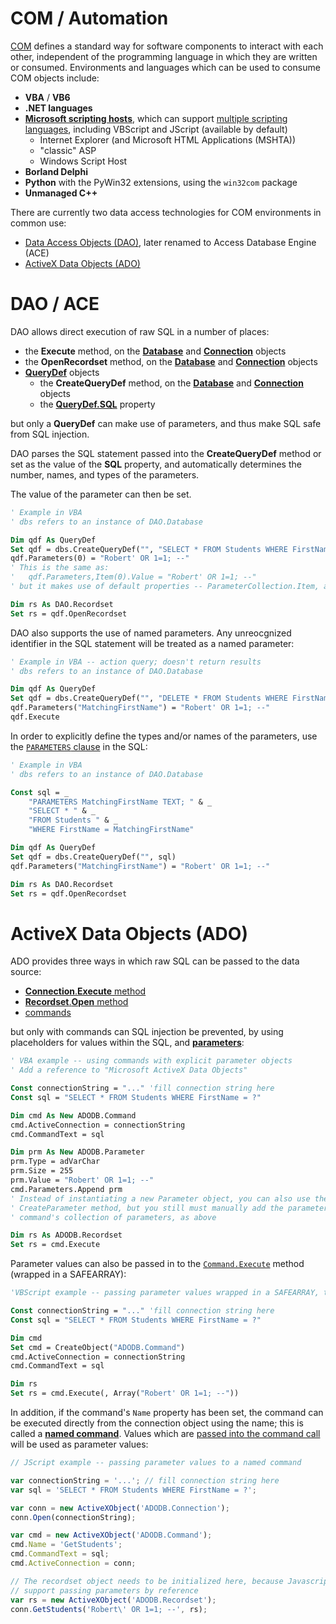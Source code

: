 COM / Automation
===

[COM](https://en.wikipedia.org/wiki/Component_Object_Model) defines a standard way for software components to interact with each other, independent of the programming language in which they are written or consumed. Environments and languages which can be used to consume COM objects include:

* **VBA** / **VB6**
* **.NET languages**
* [**Microsoft scripting hosts**](https://docs.microsoft.com/en-us/previous-versions/windows/internet-explorer/ie-developer/scripting-articles/fdee6589(v%3dvs.94)), which can support [multiple scripting languages](https://docs.microsoft.com/en-us/previous-versions/windows/internet-explorer/ie-developer/scripting-articles/xawadt95(v%3dvs.94)), including VBScript and JScript (available by default)
    * Internet Explorer (and Microsoft HTML Applications (MSHTA))
    * "classic" ASP
    * Windows Script Host
* **Borland Delphi**
* **Python** with the PyWin32 extensions, using the `win32com` package
* **Unmanaged C++**
        
There are currently two data access technologies for COM environments in common use:

* [Data Access Objects (DAO)](#dao--ace]), later renamed to Access Database Engine (ACE)
* [ActiveX Data Objects (ADO)](#activex-data-objects-ado)

DAO / ACE
===

DAO allows direct execution of raw SQL in a number of places:

* the **Execute** method, on the [**Database**](https://msdn.microsoft.com/en-us/library/office/ff197654.aspx) and [**Connection**](https://msdn.microsoft.com/en-us/library/office/ff835040.aspx) objects
* the **OpenRecordset** method, on the [**Database**](https://msdn.microsoft.com/en-us/library/office/ff820966.aspx) and [**Connection**](https://msdn.microsoft.com/en-us/library/office/ff194324.aspx) objects
* [**QueryDef**](https://msdn.microsoft.com/en-us/library/office/ff845129.aspx) objects
    * the **CreateQueryDef** method, on the [**Database**](https://msdn.microsoft.com/en-us/library/office/ff195966.aspx) and [**Connection**](https://msdn.microsoft.com/en-us/library/office/ff191860.aspx) objects
    * the [**QueryDef.SQL**](https://msdn.microsoft.com/en-us/library/office/ff845522.aspx) property

but only a **QueryDef** can make use of parameters, and thus make SQL safe from SQL injection.

DAO parses the SQL statement passed into the **CreateQueryDef** method or set as the value of the **SQL** property, and automatically determines the number, names, and types of the parameters.

The value of the parameter can then be set.
```vb
' Example in VBA
' dbs refers to an instance of DAO.Database

Dim qdf As QueryDef
Set qdf = dbs.CreateQueryDef("", "SELECT * FROM Students WHERE FirstName = ?")
qdf.Parameters(0) = "Robert' OR 1=1; --"
' This is the same as:
'   qdf.Parameters,Item(0).Value = "Robert' OR 1=1; --"
' but it makes use of default properties -- ParameterCollection.Item, and Parameter.Value

Dim rs As DAO.Recordset
Set rs = qdf.OpenRecordset
```
DAO also supports the use of named parameters. Any unreocgnized identifier in the SQL statement will be treated as a named parameter:
```vb
' Example in VBA -- action query; doesn't return results
' dbs refers to an instance of DAO.Database

Dim qdf As QueryDef
Set qdf = dbs.CreateQueryDef("", "DELETE * FROM Students WHERE FirstName = MatchingFirstName")
qdf.Parameters("MatchingFirstName") = "Robert' OR 1=1; --"
qdf.Execute
```
In order to explicitly define the types and/or names of the parameters, use the [`PARAMETERS` clause](https://msdn.microsoft.com/en-us/library/office/ff845220.aspx?f=255&MSPPError=-2147217396) in the SQL:
```vb
' Example in VBA
' dbs refers to an instance of DAO.Database

Const sql = _
    "PARAMETERS MatchingFirstName TEXT; " & _
    "SELECT * " & _
    "FROM Students " & _
    "WHERE FirstName = MatchingFirstName"

Dim qdf As QueryDef
Set qdf = dbs.CreateQueryDef("", sql)
qdf.Parameters("MatchingFirstName") = "Robert' OR 1=1; --"

Dim rs As DAO.Recordset
Set rs = qdf.OpenRecordset
```

ActiveX Data Objects (ADO)
===

ADO provides three ways in which raw SQL can be passed to the data source:

* [**Connection**.**Execute** method](https://docs.microsoft.com/en-us/sql/ado/reference/ado-api/execute-method-ado-connection)
* [**Recordset**.**Open** method](https://docs.microsoft.com/en-us/sql/ado/reference/ado-api/open-method-ado-recordset)
* [commands](https://docs.microsoft.com/en-us/sql/ado/guide/data/preparing-and-executing-commands)

but only with commands can SQL injection be prevented, by using placeholders for values within the SQL, and [**parameters**](https://docs.microsoft.com/en-us/sql/ado/guide/data/command-object-parameters):

```vb
' VBA example -- using commands with explicit parameter objects
' Add a reference to "Microsoft ActiveX Data Objects"

Const connectionString = "..." 'fill connection string here
Const sql = "SELECT * FROM Students WHERE FirstName = ?"

Dim cmd As New ADODB.Command
cmd.ActiveConnection = connectionString
cmd.CommandText = sql

Dim prm As New ADODB.Parameter
prm.Type = adVarChar
prm.Size = 255
prm.Value = "Robert' OR 1=1; --"
cmd.Parameters.Append prm
' Instead of instantiating a new Parameter object, you can also use the command's
' CreateParameter method, but you still must manually add the parameter to the
' command's collection of parameters, as above

Dim rs As ADODB.Recordset
Set rs = cmd.Execute
```
Parameter values can also be passed in to the [`Command.Execute`](https://docs.microsoft.com/en-us/sql/ado/reference/ado-api/execute-method-ado-command?view=sql-server-2017) method (wrapped in a SAFEARRAY):
```vb
'VBScript example -- passing parameter values wrapped in a SAFEARRAY, to the Execute method

Const connectionString = "..." 'fill connection string here
Const sql = "SELECT * FROM Students WHERE FirstName = ?"

Dim cmd
Set cmd = CreateObject("ADODB.Command")
cmd.ActiveConnection = connectionString
cmd.CommandText = sql

Dim rs
Set rs = cmd.Execute(, Array("Robert' OR 1=1; --"))
```
In addition, if the command's `Name` property has been set, the command can be executed directly from the connection object using the name; this is called a [**named command**](https://docs.microsoft.com/en-us/sql/ado/guide/data/named-commands). Values which are [passed into the command call](https://docs.microsoft.com/en-us/sql/ado/guide/data/passing-parameters-to-a-named-command) will be used as parameter values:
```js
// JScript example -- passing parameter values to a named command

var connectionString = '...'; // fill connection string here
var sql = 'SELECT * FROM Students WHERE FirstName = ?';

var conn = new ActiveXObject('ADODB.Connection');
conn.Open(connectionString);

var cmd = new ActiveXObject('ADODB.Command');
cmd.Name = 'GetStudents';
cmd.CommandText = sql;
cmd.ActiveConnection = conn;

// The recordset object needs to be initialized here, because Javascript doesn't
// support passing parameters by reference
var rs = new ActiveXObject('ADODB.Recordset');
conn.GetStudents('Robert\' OR 1=1; --', rs);
```
